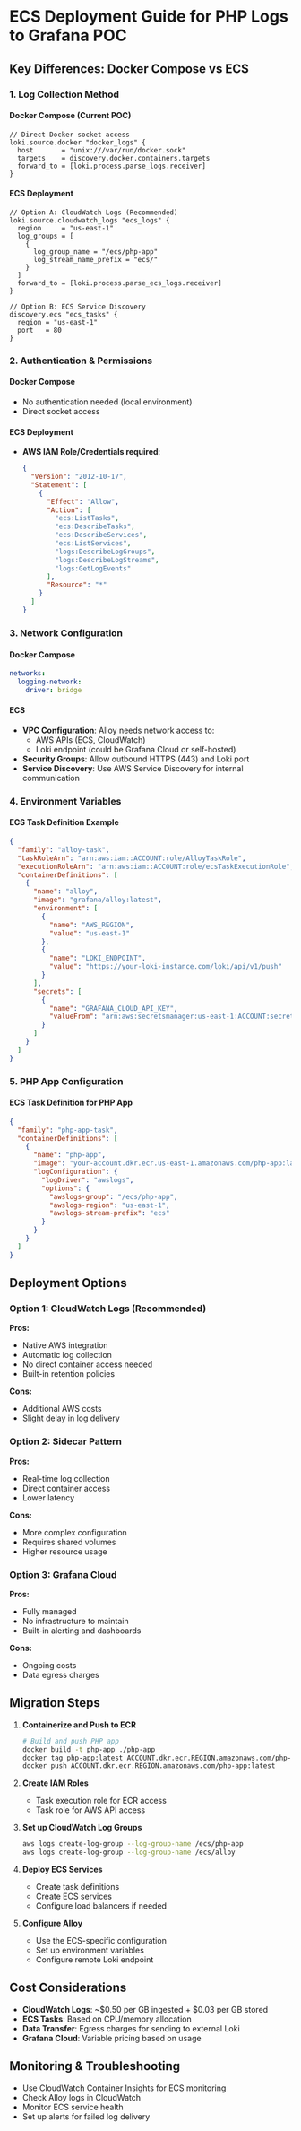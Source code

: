 # ECS Deployment Guide for PHP Logs to Grafana POC

## Key Differences: Docker Compose vs ECS

### 1. **Log Collection Method**

#### Docker Compose (Current POC)
```alloy
// Direct Docker socket access
loki.source.docker "docker_logs" {
  host       = "unix:///var/run/docker.sock"
  targets    = discovery.docker.containers.targets
  forward_to = [loki.process.parse_logs.receiver]
}
```

#### ECS Deployment
```alloy
// Option A: CloudWatch Logs (Recommended)
loki.source.cloudwatch_logs "ecs_logs" {
  region     = "us-east-1"
  log_groups = [
    {
      log_group_name = "/ecs/php-app"
      log_stream_name_prefix = "ecs/"
    }
  ]
  forward_to = [loki.process.parse_ecs_logs.receiver]
}

// Option B: ECS Service Discovery
discovery.ecs "ecs_tasks" {
  region = "us-east-1"
  port   = 80
}
```

### 2. **Authentication & Permissions**

#### Docker Compose
- No authentication needed (local environment)
- Direct socket access

#### ECS Deployment
- **AWS IAM Role/Credentials required**:
  ```json
  {
    "Version": "2012-10-17",
    "Statement": [
      {
        "Effect": "Allow",
        "Action": [
          "ecs:ListTasks",
          "ecs:DescribeTasks",
          "ecs:DescribeServices",
          "ecs:ListServices",
          "logs:DescribeLogGroups",
          "logs:DescribeLogStreams",
          "logs:GetLogEvents"
        ],
        "Resource": "*"
      }
    ]
  }
  ```

### 3. **Network Configuration**

#### Docker Compose
```yaml
networks:
  logging-network:
    driver: bridge
```

#### ECS
- **VPC Configuration**: Alloy needs network access to:
  - AWS APIs (ECS, CloudWatch)
  - Loki endpoint (could be Grafana Cloud or self-hosted)
- **Security Groups**: Allow outbound HTTPS (443) and Loki port
- **Service Discovery**: Use AWS Service Discovery for internal communication

### 4. **Environment Variables**

#### ECS Task Definition Example
```json
{
  "family": "alloy-task",
  "taskRoleArn": "arn:aws:iam::ACCOUNT:role/AlloyTaskRole",
  "executionRoleArn": "arn:aws:iam::ACCOUNT:role/ecsTaskExecutionRole",
  "containerDefinitions": [
    {
      "name": "alloy",
      "image": "grafana/alloy:latest",
      "environment": [
        {
          "name": "AWS_REGION",
          "value": "us-east-1"
        },
        {
          "name": "LOKI_ENDPOINT",
          "value": "https://your-loki-instance.com/loki/api/v1/push"
        }
      ],
      "secrets": [
        {
          "name": "GRAFANA_CLOUD_API_KEY",
          "valueFrom": "arn:aws:secretsmanager:us-east-1:ACCOUNT:secret:grafana-api-key"
        }
      ]
    }
  ]
}
```

### 5. **PHP App Configuration**

#### ECS Task Definition for PHP App
```json
{
  "family": "php-app-task",
  "containerDefinitions": [
    {
      "name": "php-app",
      "image": "your-account.dkr.ecr.us-east-1.amazonaws.com/php-app:latest",
      "logConfiguration": {
        "logDriver": "awslogs",
        "options": {
          "awslogs-group": "/ecs/php-app",
          "awslogs-region": "us-east-1",
          "awslogs-stream-prefix": "ecs"
        }
      }
    }
  ]
}
```

## Deployment Options

### Option 1: CloudWatch Logs (Recommended)
**Pros:**
- Native AWS integration
- Automatic log collection
- No direct container access needed
- Built-in retention policies

**Cons:**
- Additional AWS costs
- Slight delay in log delivery

### Option 2: Sidecar Pattern
**Pros:**
- Real-time log collection
- Direct container access
- Lower latency

**Cons:**
- More complex configuration
- Requires shared volumes
- Higher resource usage

### Option 3: Grafana Cloud
**Pros:**
- Fully managed
- No infrastructure to maintain
- Built-in alerting and dashboards

**Cons:**
- Ongoing costs
- Data egress charges

## Migration Steps

1. **Containerize and Push to ECR**
   ```bash
   # Build and push PHP app
   docker build -t php-app ./php-app
   docker tag php-app:latest ACCOUNT.dkr.ecr.REGION.amazonaws.com/php-app:latest
   docker push ACCOUNT.dkr.ecr.REGION.amazonaws.com/php-app:latest
   ```

2. **Create IAM Roles**
   - Task execution role for ECR access
   - Task role for AWS API access

3. **Set up CloudWatch Log Groups**
   ```bash
   aws logs create-log-group --log-group-name /ecs/php-app
   aws logs create-log-group --log-group-name /ecs/alloy
   ```

4. **Deploy ECS Services**
   - Create task definitions
   - Create ECS services
   - Configure load balancers if needed

5. **Configure Alloy**
   - Use the ECS-specific configuration
   - Set up environment variables
   - Configure remote Loki endpoint

## Cost Considerations

- **CloudWatch Logs**: ~$0.50 per GB ingested + $0.03 per GB stored
- **ECS Tasks**: Based on CPU/memory allocation
- **Data Transfer**: Egress charges for sending to external Loki
- **Grafana Cloud**: Variable pricing based on usage

## Monitoring & Troubleshooting

- Use CloudWatch Container Insights for ECS monitoring
- Check Alloy logs in CloudWatch
- Monitor ECS service health
- Set up alerts for failed log delivery

